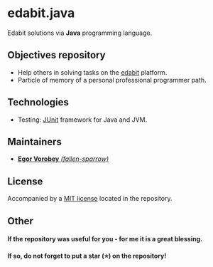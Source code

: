 # edabit.java
Edabit solutions via **Java** programming language.

## Objectives repository
* Help others in solving tasks on the [edabit](https://edabit.com/) platform.
* Particle of memory of a personal professional programmer path.

## Technologies
* Testing: [JUnit](https://junit.org/) framework for Java and JVM.

## Maintainers
* [**Egor Vorobey** *(fallen-sparrow)*](https://github.com/fallen-sparrow)

## License
Accompanied by a [MIT license](https://github.com/fallen-sparrow/edabit.java/blob/master/LICENSE) located in the repository.

## Other
#### If the repository was useful for you - for me it is a great blessing.
#### If so, do not forget to put a star (⭐) on the repository!
